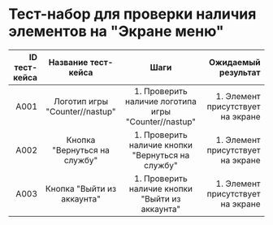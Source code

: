 # **Тест-набор для проверки наличия элементов на "Экране меню"**

| ID тест-кейса |      Название тест-кейса       |                         Шаги                         |               Ожидаемый результат |
| ------------: | :----------------------------: | :--------------------------------------------------: | --------------------------------: |
|          A001 | Логотип игры "Counter//nastup" | 1. Проверить наличие логотипа игры "Counter//nastup" | 1. Элемент присутствует на экране |
|          A002 |  Кнопка "Вернуться на службу"  |  1. Проверить наличие кнопки "Вернуться на службу"   | 1. Элемент присутствует на экране |
|          A003 |   Кнопка "Выйти из аккаунта"   |   1. Проверить наличие кнопки "Выйти из аккаунта"    | 1. Элемент присутствует на экране |
